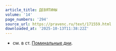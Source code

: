 ```yaml
---
article_title: ДЕВЯТИНЫ
volume: '14'
page_numbers: '294'
source_url: https://pravenc.ru/text/171559.html
downloaded_at: '2025-10-13T11:38:22Z'
---
```


- см. в ст. [Поминальные дни](<https://pravenc.ru/text/Поминальные дни.html>).
